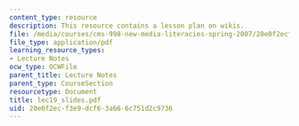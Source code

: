```yaml
---
content_type: resource
description: This resource contains a lesson plan on wikis.
file: /media/courses/cms-998-new-media-literacies-spring-2007/20e0f2ecf3e9dcf63a666c751d2c9736_lec19_slides.pdf
file_type: application/pdf
learning_resource_types:
- Lecture Notes
ocw_type: OCWFile
parent_title: Lecture Notes
parent_type: CourseSection
resourcetype: Document
title: lec19_slides.pdf
uid: 20e0f2ec-f3e9-dcf6-3a66-6c751d2c9736
---
```

